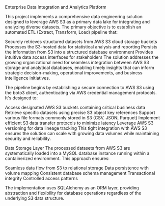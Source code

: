 Enterprise Data Integration and Analytics Platform

This project implements a comprehensive data engineering solution designed to leverage AWS S3 as a primary data lake for integrating and analyzing diverse datasets. 
The primary objective is to establish an automated ETL (Extract, Transform, Load) pipeline that:

Securely retrieves structured datasets from AWS S3 cloud storage buckets
Processes the S3-hosted data for statistical analysis and reporting
Persists the information from S3 into a structured database environment
Provides intuitive data access interfaces for stakeholders
The solution addresses the growing organizational need for seamless integration between AWS S3 storage and analytical databases, 
enabling timely insights that can inform strategic decision-making, operational improvements, and business intelligence initiatives.

The pipeline begins by establishing a secure connection to AWS S3 using the boto3 client, authenticating via AWS credential management protocols. It's designed to:

Access designated AWS S3 buckets containing critical business data
Retrieve specific datasets using precise S3 object key references
Support various file formats commonly stored in S3 (CSV, JSON, Parquet)
Implement efficient S3 data transfer protocols to minimize latency
Leverage AWS S3 versioning for data lineage tracking
This tight integration with AWS S3 ensures the solution can scale with growing data volumes while maintaining security and reliability.

Data Storage Layer
The processed datasets from AWS S3 are systematically loaded into a MySQL database instance running within a containerized environment. This approach ensures:

Seamless data flow from S3 to relational storage
Data persistence with volume mapping
Consistent database schema management
Transactional integrity
Controlled access patterns

The implementation uses SQLAlchemy as an ORM layer, providing abstraction and flexibility for database operations regardless of the underlying S3 data structure.
